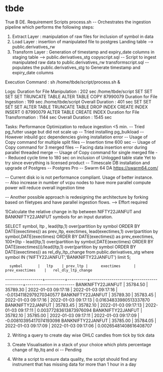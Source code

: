 # tbde
True B DE. Requirement
Scripts 
process.sh -- Orchestrates the ingestion pipeline which performs the following steps:
1) Extract Layer : manipulation of raw files for inclusion of symbol in data
2) Load Layer :  insertion of manipulated file to postgres Landing table --> public.derivatives_rw
3) Transform Layer : Generation of timestamp and expiry_date columns in staging table --> public.derivatives_stg
copyscript.sql -- Script to ingest manipulated raw data to public.derivatives_rw
transformscript.sql -- populates the public.derivatives_stg to Generate timestamp and expiry_date columns

Execution Command :
sh /home/tbde/script/process.sh &

Logs:
Duration for  File Manipulation : 202 sec
/home/tbde/script
SET
SET
SET
SET
TRUNCATE TABLE
ALTER TABLE
COPY 87990079
Duration for  File Ingestion : 199 sec
/home/tbde/script
Overall  Duration : 401 sec
SET
SET
SET
SET
ALTER TABLE
TRUNCATE TABLE
DROP INDEX
CREATE INDEX
INSERT 0 87990079
ALTER TABLE
CREATE INDEX
Duration for  File Transformation : 1144 sec
Overall  Duration : 1545 sec


Tasks:
Performance Optimization to reduce ingestion <5 min.
-- Tried pg_futter usage but did not scale up
-- Tried installing pg_bulkload -- However inbuild gcc dependencies giving installation error
-- Usage of Copy command for multiple split files -- Insertion time 600 sec
-- Usage of Copy command for 3 merged files -- Facing data insertion error during parallel threaded merge 
-- Usage of Copy command for single merged file -- Reduced cycle time to 180 sec on inclusion of Unlogged table state
Yet to try since everything is licensed product
-- Timescale DB installation and upgrade of Postgres
-- Postgres Pro 
-- Swarm 64 DA https://swarm64.com/

-- Current disk io is not performance compliant. Usage of better instance.  
-- Also increase in number of vcpu nodes to have more parallel compute power will reduce overall ingestion time

-- Another possible approach is redesigning the architecture by forking based on filetypes and have parallel ingestion flows. --> Effort required


1)Calculate the relative change in ltp between NIFTY22JANFUT and BANKNIFTY22JANFUT symbols for an input duration. 

SELECT symbol, ltp , lead(ltp,1)  over(partition by symbol ORDER BY DATE(exectimes))  as prev_ltp, exectimes,
lead(exectimes,1)  over(partition by symbol,DATE(exectimes) ORDER BY DATE(exectimes)) as prev_exectimes,
100*(ltp - lead(ltp,1)  over(partition by symbol,DATE(exectimes) ORDER BY DATE(exectimes)))/lead(ltp,1)  over(partition by symbol ORDER BY DATE(exectimes)) as rel_dly_ltp_change from public.derivatives_stg where symbol IN ('NIFTY22JANFUT','BANKNIFTY22JANFUT') limit 5;

      symbol       |   ltp    | prev_ltp |      exectimes      |   prev_exectimes    |   rel_dly_ltp_change    
-------------------+----------+----------+---------------------+---------------------+-------------------------
 BANKNIFTY22JANFUT | 35784.50 | 35789.30 | 2022-01-03 09:17:18 | 2022-01-03 09:17:16 | -0.01341182979270340577
 BANKNIFTY22JANFUT | 35789.30 | 35783.45 | 2022-01-03 09:17:16 | 2022-01-03 09:17:13 |  0.01634833980513337870
 BANKNIFTY22JANFUT | 35783.45 | 35782.10 | 2022-01-03 09:17:13 | 2022-01-03 09:17:11 |  0.00377283613873976094
 BANKNIFTY22JANFUT | 35782.10 | 35785.00 | 2022-01-03 09:17:11 | 2022-01-03 09:17:09 | -0.00810395417074193098
 BANKNIFTY22JANFUT | 35785.00 | 35784.05 | 2022-01-03 09:17:09 | 2022-01-03 09:17:06 |  0.00265481408616408707
 

2) Writing a query to create day wise OHLC candles from tick by tick data

3) Create Visualisation in a stack of your choice which plots percentage change of ltp,ltq and oi 
-- Pending

4) Write a script to ensure data quality, the script should find any instrument that has missing data for more than 1 hour in a day


